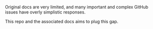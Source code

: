 Original docs are very limited, and many important and complex GitHub issues have overly simplistic responses.

This repo and the associated docs aims to plug this gap.
